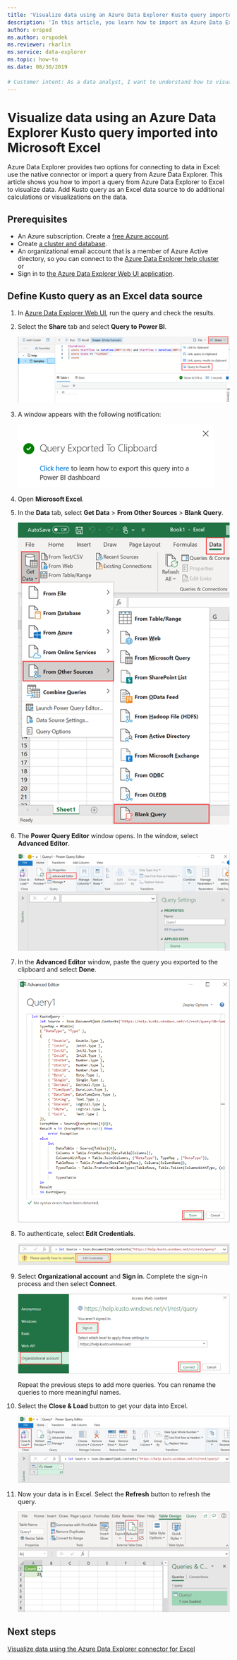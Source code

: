 ```yaml
---
title: 'Visualize data using an Azure Data Explorer Kusto query imported into Microsoft Excel'
description: 'In this article, you learn how to import an Azure Data Explorer Kusto query into Microsoft Excel.'
author: orspod
ms.author: orspodek
ms.reviewer: rkarlin
ms.service: data-explorer
ms.topic: how-to
ms.date: 08/30/2019

# Customer intent: As a data analyst, I want to understand how to visualize my Azure Data Explorer data in Excel.
---
```


# Visualize data using an Azure Data Explorer Kusto query imported into Microsoft Excel

Azure Data Explorer provides two options for connecting to data in Excel: use the native connector or import a query from Azure Data Explorer. This article shows you how to import a query from Azure Data Explorer to Excel to visualize data. Add Kusto query as an Excel data source to do additional calculations or visualizations on the data.

## Prerequisites

* An Azure subscription. Create a [free Azure account](https://azure.microsoft.com/free/).
* Create [a cluster and database](create-cluster-database-portal.md).
* An organizational email account that is a member of Azure Active directory, so you can connect to the [Azure Data Explorer help cluster](https://dataexplorer.azure.com/clusters/help/databases/Samples) 
<br>or</br>
* Sign in to [the Azure Data Explorer Web UI application](https://dataexplorer.azure.com/).

## Define Kusto query as an Excel data source

1. In [Azure Data Explorer Web UI](https://dataexplorer.azure.com/clusters/help/databases/Samples), run the query and check the results.

1. Select the **Share** tab and select **Query to Power BI**.

    ![Web UI query to Power BI.](media/excel-blank-query/web-ui-query-to-powerbi.png)

1. A window appears with the following notification:

    ![export query to clipboard.](media/excel-blank-query/query-exported-to-clipboard.png)

1. Open **Microsoft Excel**.

1. In the **Data** tab, select **Get Data** > **From Other Sources** > **Blank Query**.

    ![Get data and select blank query.](media/excel-blank-query/get-data-blank-query.png)

1. The **Power Query Editor** window opens. In the window, select **Advanced Editor**.

    ![Power query editor window.](media/excel-blank-query/power-query-editor.png)

1. In the **Advanced Editor** window, paste the query you exported to the clipboard and select **Done**.

    ![Advanced editor query.](media/excel-blank-query/advanced-editor-query.png)    

1. To authenticate, select **Edit Credentials**.

    ![Edit credentials.](media/excel-blank-query/edit-credentials.png)

1. Select **Organizational account** and **Sign in**. Complete the sign-in process and then select **Connect**.

    ![Complete sign-in.](media/excel-blank-query/complete-sign-in.png)

    Repeat the previous steps to add more queries. You can rename the queries to more meaningful names.

1. Select the **Close & Load** button to get your data into Excel.

    ![Select close and load.](media/excel-blank-query/close-and-load.png)

1. Now your data is in Excel. Select the **Refresh** button to refresh the query.

    ![View data in excel.](media/excel-blank-query/data-in-excel.png)

## Next steps

[Visualize data using the Azure Data Explorer connector for Excel](excel-connector.md)